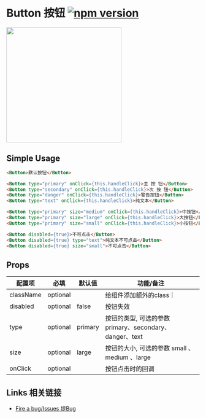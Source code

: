 # Button 按钮 [![npm version](https://badge.fury.io/js/tingle-button.svg)](http://badge.fury.io/js/tingle-button)

<img src="http://ww1.sinaimg.cn/large/8df27f17gw1f2fxc4ai3bj20az0hpwfg.jpg" width="300"/>

## Simple Usage

```html
<Button>默认按钮</Button>

<Button type="primary" onClick={this.handleClick}>主 按 钮</Button>
<Button type="secondary" onClick={this.handleClick}>次 按 钮</Button>
<Button type="danger" onClick={this.handleClick}>警告按钮</Button>
<Button type="text" onClick={this.handleClick}>纯文本</Button>

<Button type="primary" size="medium" onClick={this.handleClick}>中按钮</Button>
<Button type="primary" size="large" onClick={this.handleClick}>大按钮</Button>
<Button type="primary" size="small" onClick={this.handleClick}>小按钮</Button>

<Button disabled={true}>不可点击</Button>
<Button disabled={true} type="text">纯文本不可点击</Button>
<Button disabled={true} size="small">不可点击</Button>
```

## Props

| 配置项 | 必填 | 默认值 | 功能/备注 |
|---|----|---|----|
|className|optional| |给组件添加额外的class｜
|disabled| optional |false|按钮失效|
|type| optional |primary|按钮的类型, 可选的参数primary、secondary、danger、text|
|size| optional |large|按钮的大小, 可选的参数 small 、medium 、large|
|onClick|optional| |按钮点击时的回调|

## Links 相关链接

- [Fire a bug/Issues 提Bug](https://github.com/tinglejs/tingle-button/issues)
